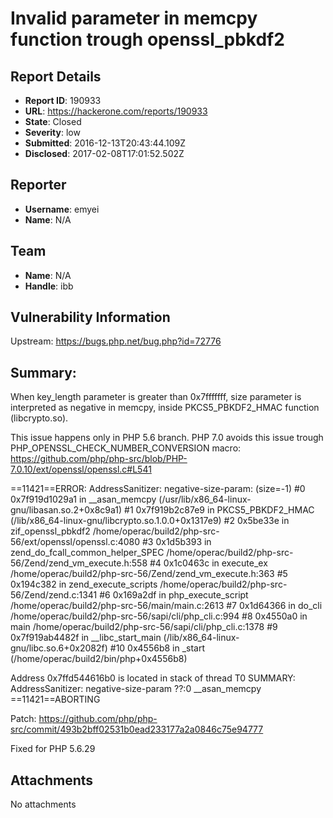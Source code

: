 # Invalid parameter in memcpy function trough openssl_pbkdf2

## Report Details
- **Report ID**: 190933
- **URL**: https://hackerone.com/reports/190933
- **State**: Closed
- **Severity**: low
- **Submitted**: 2016-12-13T20:43:44.109Z
- **Disclosed**: 2017-02-08T17:01:52.502Z

## Reporter
- **Username**: emyei
- **Name**: N/A

## Team
- **Name**: N/A
- **Handle**: ibb

## Vulnerability Information
Upstream: https://bugs.php.net/bug.php?id=72776

Summary:
------------
When key_length parameter is greater than 0x7fffffff, size parameter is interpreted as negative in memcpy, inside PKCS5_PBKDF2_HMAC function (libcrypto.so).

This issue happens only in PHP 5.6 branch. PHP 7.0 avoids this issue trough PHP_OPENSSL_CHECK_NUMBER_CONVERSION macro: https://github.com/php/php-src/blob/PHP-7.0.10/ext/openssl/openssl.c#L541

==11421==ERROR: AddressSanitizer: negative-size-param: (size=-1)
    #0 0x7f919d1029a1 in __asan_memcpy (/usr/lib/x86_64-linux-gnu/libasan.so.2+0x8c9a1)
    #1 0x7f919b2c87e9 in PKCS5_PBKDF2_HMAC (/lib/x86_64-linux-gnu/libcrypto.so.1.0.0+0x1317e9)
    #2 0x5be33e in zif_openssl_pbkdf2 /home/operac/build2/php-src-56/ext/openssl/openssl.c:4080
    #3 0x1d5b393 in zend_do_fcall_common_helper_SPEC /home/operac/build2/php-src-56/Zend/zend_vm_execute.h:558
    #4 0x1c0463c in execute_ex /home/operac/build2/php-src-56/Zend/zend_vm_execute.h:363
    #5 0x194c382 in zend_execute_scripts /home/operac/build2/php-src-56/Zend/zend.c:1341
    #6 0x169a2df in php_execute_script /home/operac/build2/php-src-56/main/main.c:2613
    #7 0x1d64366 in do_cli /home/operac/build2/php-src-56/sapi/cli/php_cli.c:994
    #8 0x4550a0 in main /home/operac/build2/php-src-56/sapi/cli/php_cli.c:1378
    #9 0x7f919ab4482f in __libc_start_main (/lib/x86_64-linux-gnu/libc.so.6+0x2082f)
    #10 0x4556b8 in _start (/home/operac/build2/bin/php+0x4556b8)

Address 0x7ffd544616b0 is located in stack of thread T0
SUMMARY: AddressSanitizer: negative-size-param ??:0 __asan_memcpy
==11421==ABORTING


Patch:  https://github.com/php/php-src/commit/493b2bff02531b0ead233177a2a0846c75e94777


Fixed for PHP 5.6.29

## Attachments
No attachments
